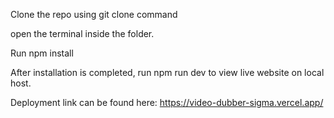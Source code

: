 Clone the repo using git clone command

open the terminal inside the folder.

Run npm install

After installation is completed, run npm run dev to view live website on local host.

Deployment link can be found here: https://video-dubber-sigma.vercel.app/
